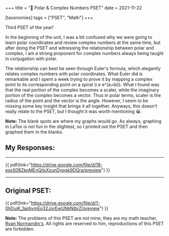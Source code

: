 +++
title = "💈 Polar & Complex Numbers PSET"
date = 2021-11-22

[taxonomies]
tags = ["PSET", "Math"]
+++

Third PSET of the year! 

In the beginning of the unit, I was a bit confused why we were going to learn polar coordinates and review complex numbers at the same time, but after doing the PSET and witnessing the relationship between polar and complex, I am a strong proponent for complex numbers always being taught in conjugation with polar. 

The relationship can best be seen through Euler's formula, which elegantly relates complex numbers with polar coordinates. What Euler did is remarkable and I spent a week trying to prove it by mapping a complex point to its corresponding point on a spiral (i.e e^(a+bi)). What I found was that the real portion of the complex becomes a scaler, while the imaginary portion of the complex becomes a vector. Thus in polar terms, scaler is the radius of the point and the vector is the angle. However, I seem to be missing some key insight that brings it all together. Anyways, this doesn't really relate to the PSET, but I thought it was worth mentioning 😀.

**Note:** The blank spots are where my graphs would go. As always, graphing in LaTex is not fun in the slightest, so I printed out the PSET and then graphed them in the blanks. 

## My Responses:
---
{{ pdf(link="https://drive.google.com/file/d/18-essS0BZkpMEnQilsXzunDypgk9DQra/preview") }}

---

## Original PSET:
{{ pdf(link="https://drive.google.com/file/d/1-0hDuiK_1ajdivmEo32JorEwUNkNlbrZ/preview") }}

**Note:** The problems of this PSET are not mine, they are my math teacher, [Ryan Normandin's](https://twitter.com/RyanNormandin?ref_src=twsrc%5Egoogle%7Ctwcamp%5Eserp%7Ctwgr%5Eauthor). All rights are reserved to him, reproductions of this PSET are forbidden.